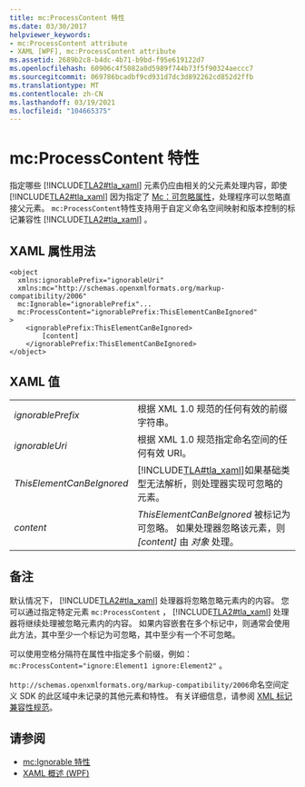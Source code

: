 ```yaml
---
title: mc:ProcessContent 特性
ms.date: 03/30/2017
helpviewer_keywords:
- mc:ProcessContent attribute
- XAML [WPF], mc:ProcessContent attribute
ms.assetid: 2689b2c8-b4dc-4b71-b9bd-f95e619122d7
ms.openlocfilehash: 60906c4f5082a0d5989f744b73f5f90324aeccc7
ms.sourcegitcommit: 069786bcadbf9cd931d7dc3d892262cd852d2ffb
ms.translationtype: MT
ms.contentlocale: zh-CN
ms.lasthandoff: 03/19/2021
ms.locfileid: "104665375"
---
```

# <a name="mcprocesscontent-attribute"></a>mc:ProcessContent 特性

指定哪些 [!INCLUDE[TLA2#tla_xaml](../../../includes/tla2sharptla-xaml-md.md)] 元素仍应由相关的父元素处理内容，即使 [!INCLUDE[TLA2#tla_xaml](../../../includes/tla2sharptla-xaml-md.md)] 因为指定了 [Mc：可忽略属性](mc-ignorable-attribute.md)，处理程序可以忽略直接父元素。 `mc:ProcessContent`特性支持用于自定义命名空间映射和版本控制的标记兼容性 [!INCLUDE[TLA2#tla_xaml](../../../includes/tla2sharptla-xaml-md.md)] 。  
  
## <a name="xaml-attribute-usage"></a>XAML 属性用法  
  
```xaml  
<object  
  xmlns:ignorablePrefix="ignorableUri"  
  xmlns:mc="http://schemas.openxmlformats.org/markup-compatibility/2006"  
  mc:Ignorable="ignorablePrefix"...  
  mc:ProcessContent="ignorablePrefix:ThisElementCanBeIgnored"  
>  
    <ignorablePrefix:ThisElementCanBeIgnored>  
        [content]  
    </ignorablePrefix:ThisElementCanBeIgnored>  
</object>  
```  
  
## <a name="xaml-values"></a>XAML 值  
  
|||  
|-|-|  
|*ignorablePrefix*|根据 XML 1.0 规范的任何有效的前缀字符串。|  
|*ignorableUri*|根据 XML 1.0 规范指定命名空间的任何有效 URI。|  
|*ThisElementCanBeIgnored*|[!INCLUDE[TLA#tla_xaml](../../../includes/tlasharptla-xaml-md.md)]如果基础类型无法解析，则处理器实现可忽略的元素。|  
|*content*|*ThisElementCanBeIgnored* 被标记为可忽略。 如果处理器忽略该元素，则 *[content]* 由 *对象* 处理。|  
  
## <a name="remarks"></a>备注  

 默认情况下， [!INCLUDE[TLA2#tla_xaml](../../../includes/tla2sharptla-xaml-md.md)] 处理器将忽略忽略元素内的内容。 您可以通过指定特定元素 `mc:ProcessContent` ， [!INCLUDE[TLA2#tla_xaml](../../../includes/tla2sharptla-xaml-md.md)] 处理器将继续处理被忽略元素内的内容。 如果内容嵌套在多个标记中，则通常会使用此方法，其中至少一个标记为可忽略，其中至少有一个不可忽略。  
  
 可以使用空格分隔符在属性中指定多个前缀，例如： `mc:ProcessContent="ignore:Element1 ignore:Element2"` 。  
  
 `http://schemas.openxmlformats.org/markup-compatibility/2006`命名空间定义 SDK 的此区域中未记录的其他元素和特性。 有关详细信息，请参阅 [XML 标记兼容性规范](/office/open-xml/introduction-to-markup-compatibility#markup-compatibility-in-the-open-xml-file-formats-specification)。  
  
## <a name="see-also"></a>请参阅

- [mc:Ignorable 特性](mc-ignorable-attribute.md)
- [XAML 概述 (WPF)](/dotnet/desktop-wpf/fundamentals/xaml)
